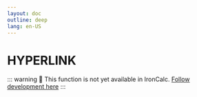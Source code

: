 ```yaml
---
layout: doc
outline: deep
lang: en-US
---
```


# HYPERLINK

::: warning
🚧 This function is not yet available in IronCalc.
[Follow development here](https://github.com/ironcalc/IronCalc/labels/Functions)
:::